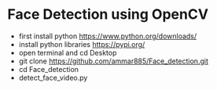 # Face Detection using OpenCV
- first install python https://www.python.org/downloads/
- install python libraries https://pypi.org/
- open terminal and cd Desktop 
- git clone  https://github.com/ammar885/Face_detection.git
- cd Face_detection
- detect_face_video.py

